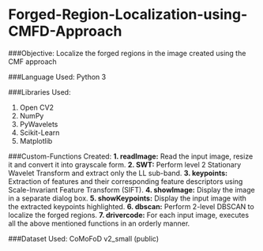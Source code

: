 # Forged-Region-Localization-using-CMFD-Approach

###Objective: 
  Localize the forged regions in the image created using the CMF approach

###Language Used: 
  Python 3

###Libraries Used:
  1. Open CV2
  2. NumPy
  3. PyWavelets
  4. Scikit-Learn
  5. Matplotlib

###Custom-Functions Created:
  **1. readImage:** Read the input image, resize it and convert it into grayscale form.
  **2. SWT:** Perform level 2 Stationary Wavelet Transform and extract only the LL sub-band.
  **3. keypoints:** Extraction of features and their corresponding feature descriptors using Scale-Invariant Feature Transform (SIFT).
  **4. showImage:** Display the image in a separate dialog box.
  **5. showKeypoints:** Display the input image with the extracted keypoints highlighted.
  **6. dbscan:** Perform 2-level DBSCAN to localize the forged regions.
  **7. drivercode:** For each input image, executes all the above mentioned functions in an orderly manner.

###Dataset Used:
  CoMoFoD v2_small (public)
